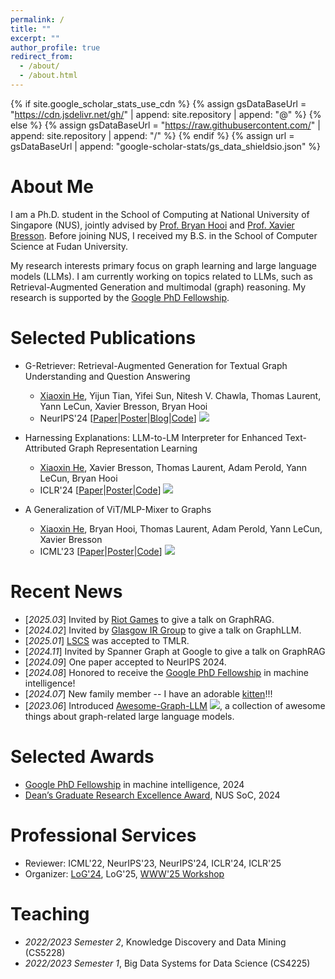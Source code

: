 ```yaml
---
permalink: /
title: ""
excerpt: ""
author_profile: true
redirect_from: 
  - /about/
  - /about.html
---
```


{% if site.google_scholar_stats_use_cdn %}
{% assign gsDataBaseUrl = "https://cdn.jsdelivr.net/gh/" | append: site.repository | append: "@" %}
{% else %}
{% assign gsDataBaseUrl = "https://raw.githubusercontent.com/" | append: site.repository | append: "/" %}
{% endif %}
{% assign url = gsDataBaseUrl | append: "google-scholar-stats/gs_data_shieldsio.json" %}

<span class='anchor' id='about-me'></span>

# About Me
I am a Ph.D. student in the School of Computing at National University of Singapore (NUS), jointly advised by [Prof. Bryan Hooi](http://bhooi.github.io/) and [Prof. Xavier Bresson](https://scholar.google.com/citations?user=9pSK04MAAAAJ&hl=en). Before joining NUS, I received my B.S. in the School of Computer Science at Fudan University.

My research interests primary focus on graph learning and large language models (LLMs). I am currently working on topics related to LLMs, such as Retrieval-Augmented Generation and multimodal (graph) reasoning. My research is supported by the [Google PhD Fellowship](https://research.google/programs-and-events/phd-fellowship/recipients/?filtertab=2024).


# Selected Publications
- G-Retriever: Retrieval-Augmented Generation for Textual Graph Understanding and Question Answering
  - <u>Xiaoxin He</u>, Yijun Tian, Yifei Sun, Nitesh V. Chawla, Thomas Laurent, Yann LeCun, Xavier Bresson, Bryan Hooi
  - NeurIPS'24 \[[Paper](https://openreview.net/pdf?id=MPJ3oXtTZl)\|[Poster](https://neurips.cc/media/PosterPDFs/NeurIPS%202024/95524.png?t=1731391325.8258104)\|[Blog](https://t.co/JvddZq9xxo)\|[Code](https://github.com/XiaoxinHe/G-Retriever)\] ![](https://img.shields.io/github/stars/xiaoxinhe/G-Retriever)

- Harnessing Explanations: LLM-to-LM Interpreter for Enhanced Text-Attributed Graph Representation Learning
  - <u>Xiaoxin He</u>, Xavier Bresson, Thomas Laurent, Adam Perold, Yann LeCun, Bryan Hooi
  - ICLR'24 \[[Paper](https://arxiv.org/pdf/2305.19523.pdf)\|[Poster](https://iclr.cc/media/PosterPDFs/ICLR%202024/18640.png?t=1709639809.8233728)\|[Code](https://github.com/XiaoxinHe/TAPE)\] ![](https://img.shields.io/github/stars/xiaoxinhe/TAPE?style=social)

- A Generalization of ViT/MLP-Mixer to Graphs
  - <u>Xiaoxin He</u>, Bryan Hooi, Thomas Laurent, Adam Perold, Yann LeCun, Xavier Bresson
  - ICML'23 \[[Paper](https://arxiv.org/pdf/2212.13350.pdf)\|[Poster](https://icml.cc/media/PosterPDFs/ICML%202023/24767.png?t=1689417497.1581755)\|[Code](https://github.com/XiaoxinHe/Graph-MLPMixer)\] ![](https://img.shields.io/github/stars/xiaoxinhe/Graph-MLPMixer?style=social)



# Recent News
- [*2025.03*] Invited by [Riot Games](https://www.riotgames.com/en) to give a talk on GraphRAG.
- [*2024.02*] Invited by [Glasgow IR Group](https://x.com/ZixuanYI_/status/1891504966017175991) to give a talk on GraphLLM.
- [*2025.01*] [LSCS](https://arxiv.org/pdf/2409.13265?) was accepted to TMLR.
- [*2024.11*] Invited by Spanner Graph at Google to give a talk on GraphRAG
- [*2024.09*] One paper accepted to NeurIPS 2024.
- [*2024.08*] Honored to receive the [Google PhD Fellowship](https://research.google/programs-and-events/phd-fellowship/recipients/?filtertab=2024) in machine intelligence!
- [*2024.07*] New family member -- I have an adorable [kitten](images/baobao.png)!!!
- [*2023.06*] Introduced [Awesome-Graph-LLM](https://github.com/XiaoxinHe/Awesome-Graph-LLM) ![](https://img.shields.io/github/stars/xiaoxinhe/Awesome-Graph-LLM?style=social), a collection of awesome things about graph-related large language models.

# Selected Awards
- [Google PhD Fellowship](https://research.google/programs-and-events/phd-fellowship/recipients/?filtertab=2024) in machine intelligence, 2024
- [Dean’s Graduate Research Excellence Award](https://credentials.nus.edu.sg/f34c36f6-6140-4a7b-abcb-3e864e307bb7#acc.8ZpmTM9a), NUS SoC, 2024
<!-- - [Research Achievement](https://credentials.nus.edu.sg/954d3b14-1ef0-4ad6-b11a-34e3bcac05dd#acc.d1ohHCw5), NUS SoC, 2022 & 2023 -->


# Professional Services
- Reviewer: ICML'22, NeurIPS'23, NeurIPS'24, ICLR'24, ICLR'25
- Organizer: [LoG'24](https://logconference.org/), LoG'25, [WWW'25 Workshop](https://www2024.thewebconf.org/program/workshops/)

# Teaching
- *2022/2023 Semester 2*, Knowledge Discovery and Data Mining (CS5228)
- *2022/2023 Semester 1*, Big Data Systems for Data Science (CS4225)
